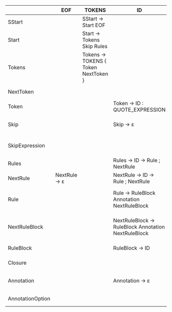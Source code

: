 |                  | EOF           | TOKENS                               | ID                                                  | SKIP                                             | QUOTE_EXPRESSION                     | \,                                                  | \{                                                    | \}                  | \:  | \;                 | ->  | \<                                                  | \>  | \(                                                  | \)                 | \*           | \+           | LAST                     |
|------------------|---------------|--------------------------------------|-----------------------------------------------------|--------------------------------------------------|--------------------------------------|-----------------------------------------------------|-------------------------------------------------------|---------------------|-----|--------------------|-----|-----------------------------------------------------|-----|-----------------------------------------------------|--------------------|--------------|--------------|--------------------------|
| SStart           |               | SStart -> Start EOF                  |                                                     |                                                  |                                      |                                                     |                                                       |                     |     |                    |     |                                                     |     |                                                     |                    |              |              |                          |
| Start            |               | Start -> Tokens Skip Rules           |                                                     |                                                  |                                      |                                                     |                                                       |                     |     |                    |     |                                                     |     |                                                     |                    |              |              |                          |
| Tokens           |               | Tokens -> TOKENS { Token NextToken } |                                                     |                                                  |                                      |                                                     |                                                       |                     |     |                    |     |                                                     |     |                                                     |                    |              |              |                          |
| NextToken        |               |                                      |                                                     |                                                  |                                      | NextToken -> , Token NextToken                      |                                                       | NextToken -> ε      |     |                    |     |                                                     |     |                                                     |                    |              |              |                          |
| Token            |               |                                      | Token -> ID : QUOTE_EXPRESSION                      |                                                  |                                      |                                                     |                                                       |                     |     |                    |     |                                                     |     |                                                     |                    |              |              |                          |
| Skip             |               |                                      | Skip -> ε                                           | Skip -> SKIP { QUOTE_EXPRESSION SkipExpression } |                                      |                                                     |                                                       |                     |     |                    |     |                                                     |     |                                                     |                    |              |              |                          |
| SkipExpression   |               |                                      |                                                     |                                                  |                                      | SkipExpression -> , QUOTE_EXPRESSION SkipExpression |                                                       | SkipExpression -> ε |     |                    |     |                                                     |     |                                                     |                    |              |              |                          |
| Rules            |               |                                      | Rules -> ID -> Rule ; NextRule                      |                                                  |                                      |                                                     |                                                       |                     |     |                    |     |                                                     |     |                                                     |                    |              |              |                          |
| NextRule         | NextRule -> ε |                                      | NextRule -> ID -> Rule ; NextRule                   |                                                  |                                      |                                                     |                                                       |                     |     |                    |     |                                                     |     |                                                     |                    |              |              |                          |
| Rule             |               |                                      | Rule -> RuleBlock Annotation NextRuleBlock          |                                                  |                                      |                                                     |                                                       |                     |     |                    |     | Rule -> RuleBlock Annotation NextRuleBlock          |     | Rule -> RuleBlock Annotation NextRuleBlock          |                    |              |              |                          |
| NextRuleBlock    |               |                                      | NextRuleBlock -> RuleBlock Annotation NextRuleBlock |                                                  |                                      |                                                     | NextRuleBlock -> ε                                    |                     |     | NextRuleBlock -> ε |     | NextRuleBlock -> RuleBlock Annotation NextRuleBlock |     | NextRuleBlock -> RuleBlock Annotation NextRuleBlock | NextRuleBlock -> ε |              |              |                          |
| RuleBlock        |               |                                      | RuleBlock -> ID                                     |                                                  |                                      |                                                     |                                                       |                     |     |                    |     | RuleBlock -> < ID >                                 |     | RuleBlock -> ( Rule ) Closure                       |                    |              |              |                          |
| Closure          |               |                                      |                                                     |                                                  |                                      |                                                     |                                                       |                     |     |                    |     |                                                     |     |                                                     |                    | Closure -> * | Closure -> + |                          |
| Annotation       |               |                                      | Annotation -> ε                                     |                                                  |                                      |                                                     | Annotation -> { QUOTE_EXPRESSION : AnnotationOption } |                     |     | Annotation -> ε    |     | Annotation -> ε                                     |     | Annotation -> ε                                     | Annotation -> ε    |              |              |                          |
| AnnotationOption |               |                                      |                                                     |                                                  | AnnotationOption -> QUOTE_EXPRESSION |                                                     |                                                       |                     |     |                    |     |                                                     |     |                                                     |                    |              |              | AnnotationOption -> LAST |

